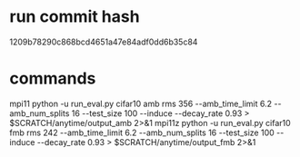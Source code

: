 # run commit hash
1209b78290c868bcd4651a47e84adf0dd6b35c84

# commands
mpi11 python -u run_eval.py cifar10 amb rms 356 --amb_time_limit 6.2 --amb_num_splits 16 --test_size 100  --induce --decay_rate 0.93 > $SCRATCH/anytime/output_amb 2>&1
mpi11z python -u run_eval.py cifar10 fmb rms 242 --amb_time_limit 6.2 --amb_num_splits 16 --test_size 100 --induce --decay_rate 0.93 > $SCRATCH/anytime/output_fmb 2>&1